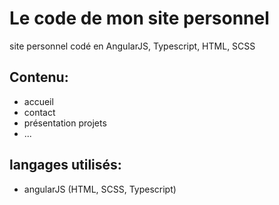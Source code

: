 # Le code de mon site personnel
site personnel codé en AngularJS, Typescript, HTML, SCSS

## Contenu:

  * accueil
  * contact
  * présentation projets
  * ...

## langages utilisés:

  * angularJS (HTML, SCSS, Typescript)
